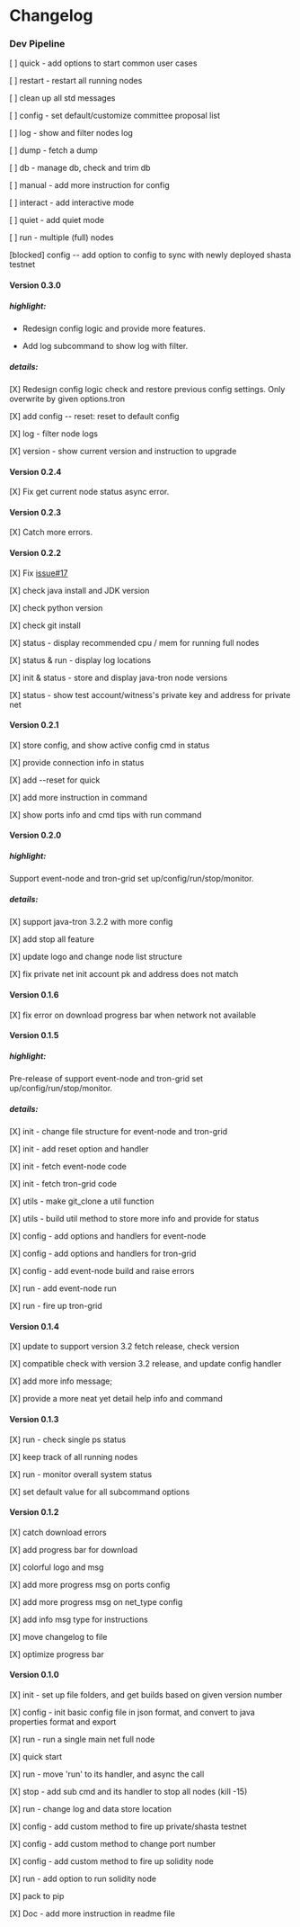 # Changelog

### Dev Pipeline

[ ] quick - add options to start common user cases

[ ] restart - restart all running nodes

[ ] clean up all std messages

[ ] config - set default/customize committee proposal list

[ ] log - show and filter nodes log

[ ] dump - fetch a dump

[ ] db - manage db, check and trim db

[ ] manual - add more instruction for config

[ ] interact - add interactive mode

[ ] quiet - add quiet mode

[ ] run - multiple (full) nodes

[blocked] config -- add option to config to sync with newly deployed shasta testnet

#### Version 0.3.0

##### highlight:

* Redesign config logic and provide more features.

* Add log subcommand to show log with filter.

##### details:

[X] Redesign config logic check and restore previous config settings. Only overwrite by given options.tron

[X] add config -- reset: reset to default config

[X] log - filter node logs

[X] version - show current version and instruction to upgrade


#### Version 0.2.4

[X] Fix get current node status async error.

#### Version 0.2.3

[X] Catch more errors.

#### Version 0.2.2

[X] Fix [issue#17](https://github.com/tronprotocol/tron-cli/issues/17)

[X] check java install and JDK version

[X] check python version

[X] check git install

[X] status - display recommended cpu / mem for running full nodes

[X] status & run - display log locations

[X] init & status - store and display java-tron node versions

[X] status - show test account/witness's private key and address for private net

#### Version 0.2.1

[X] store config, and show active config cmd in status

[X] provide connection info in status

[X] add --reset for quick

[X] add more instruction in command

[X] show ports info and cmd tips with run command

#### Version 0.2.0

##### highlight:

Support event-node and tron-grid set up/config/run/stop/monitor.

##### details:

[X] support java-tron 3.2.2 with more config

[X] add stop all feature

[X] update logo and change node list structure

[X] fix private net init account pk and address does not match

#### Version 0.1.6

[X] fix error on download progress bar when network not available

#### Version 0.1.5

##### highlight:

Pre-release of support event-node and tron-grid set up/config/run/stop/monitor.

##### details:

[X] init - change file structure for event-node and tron-grid

[X] init - add reset option and handler

[X] init - fetch event-node code

[X] init - fetch tron-grid code

[X] utils - make git_clone a util function

[X] utils - build util method to store more info and provide for status

[X] config - add options and handlers for event-node

[X] config - add options and handlers for tron-grid

[X] config - add event-node build and raise errors

[X] run - add event-node run

[X] run - fire up tron-grid

#### Version 0.1.4

[X] update to support version 3.2 fetch release, check version

[X] compatible check with version 3.2 release, and update config handler

[X] add more info message;

[X] provide a more neat yet detail help info and command

#### Version 0.1.3

[X] run - check single ps status

[X] keep track of all running nodes

[X] run - monitor overall system status

[X] set default value for all subcommand options

#### Version 0.1.2

[X] catch download errors

[X] add progress bar for download

[X] colorful logo and msg

[X] add more progress msg on ports config

[X] add more progress msg on net_type config

[X] add info msg type for instructions

[X] move changelog to file

[X] optimize progress bar

#### Version 0.1.0

[X] init - set up file folders, and get builds based on given version number

[X] config - init basic config file in json format, and convert to java properties format and export

[X] run - run a single main net full node

[X] quick start

[X] run - move 'run' to its handler, and async the call 

[X] stop - add sub cmd and its handler to stop all nodes (kill -15)

[X] run - change log and data store location

[X] config - add custom method to fire up private/shasta testnet

[X] config - add custom method to change port number

[X] config - add custom method to fire up solidity node

[X] run - add option to run solidity node

[X] pack to pip

[X] Doc - add more instruction in readme file